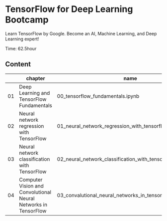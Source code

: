 # TensorFlow for Deep Learning Bootcamp
Learn TensorFlow by Google. Become an AI, Machine Learning, and Deep Learning expert!

Time: 62.5hour 

## Content
|     | chapter                                       | name                                                         |
| --- | --------------------------------------------- | ------------------------------------------------------------ |
| 01  | Deep Learning and TensorFlow Fundamentals     | 00_tensorflow_fundamentals.ipynb                             |
| 02  | Neural network regression with TensorFlow     | 01_neural_network_regression_with_tensorflow_video.ipynb     |
| 03  | Neural network classification with TensorFlow | 02_neural_network_classification_with_tensorflow_video.ipynb |
| 04  | Computer Vision and Convolutional Neural Networks in TensorFlow | 03_convalutional_neural_networks_in_tensorflow.ipynb |